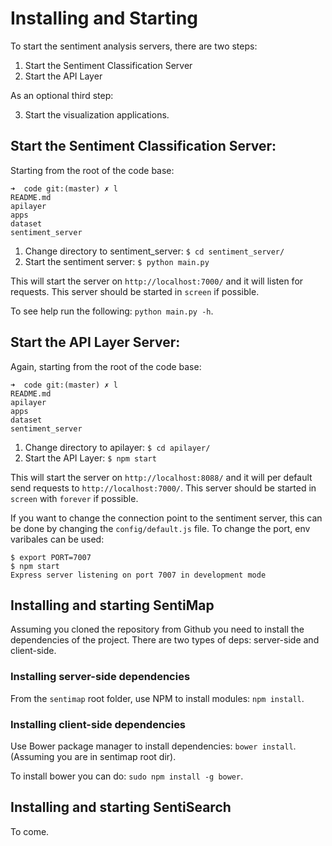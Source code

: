 
Installing and Starting
=====================


To start the sentiment analysis servers, there are two steps:

1. Start the Sentiment Classification Server
2. Start the API Layer

As an optional third step:

3. Start the visualization applications. 



## Start the Sentiment Classification Server:

Starting from the root of the code base:

```
➜  code git:(master) ✗ l
README.md
apilayer
apps
dataset
sentiment_server
```

1. Change directory to sentiment_server: ```$ cd sentiment_server/```
2. Start the sentiment server: ```$ python main.py```

This will start the server on ```http://localhost:7000/``` and it will listen for requests. 
This server should be started in ```screen``` if possible.

To see help run the following: ```python main.py -h```.


## Start the API Layer Server:

Again, starting from the root of the code base:

```
➜  code git:(master) ✗ l
README.md
apilayer
apps
dataset
sentiment_server
```

1. Change directory to apilayer: ```$ cd apilayer/```
2. Start the API Layer: ```$ npm start```

This will start the server on ```http://localhost:8088/``` and it will per default send requests
to ```http://localhost:7000/```. This server should be started in ```screen``` with ```forever``` if possible.

If you want to change the connection point to the sentiment server, this can be done by changing the ```config/default.js``` file. 
To change the port, env varibales can be used:

```
$ export PORT=7007
$ npm start
Express server listening on port 7007 in development mode
```

## Installing and starting SentiMap

Assuming you cloned the repository from Github you need to install the dependencies of the project. 
There are two types of deps: server-side and client-side. 

### Installing server-side dependencies

From the ```sentimap``` root folder, use NPM to install modules: ```npm install```.

### Installing client-side dependencies

Use Bower package manager to install dependencies: ```bower install```. 
(Assuming you are in sentimap root dir).

To install bower you can do: ```sudo npm install -g bower```.


## Installing and starting SentiSearch

To come.

